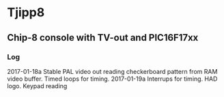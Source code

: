 # Tjipp8
## Chip-8 console with TV-out and PIC16F17xx

### Log
2017-01-18a Stable PAL video out reading checkerboard pattern from RAM video
buffer. Timed loops for timing.
2017-01-19a Interrups for timing. HAD logo. Keypad reading

